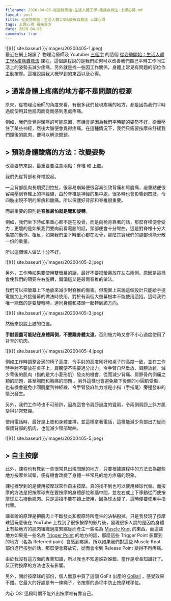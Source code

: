 ```yaml
---
filename: 2020-04-05-從姿勢開始-生活人體工學-痠痛自救法-上課心得.md
layout: post
title: 從姿勢開始：生活人體工學&痠痛自救法 上課心得
tags: 上課心得 肩痛良方
date: 2020-04-05
comments: true
---
```


![]({{ site.baseurl }}/images/20200405-1.jpeg)  
最近在網上報讀了 物理治療師及 Youtuber [三個字](https://www.youtube.com/user/ray123822) 的這個 [從姿勢開始：生活人體工學&痠痛自救法](https://hahow.in/courses/5ce3a183138a45002046859d/main) 課程。這個課程說的是我們如何可以改善我們自己平時工作同生活上的姿勢去減少疼痛，另外就是找一些因工作關係，身體上常見有問題的部位作主動按摩。這裡說說我大概學到的東西以及心得。

## > 通常身體上疼痛的地方都不是問題的根源

原來，從物理治療師的角度來看，有很多我們發現疼痛的地方，都是因為我們平時過度使用其他肌肉而從而感到患處疼痛。

例如，我們會覺得頭痛的可能原因，有機會是因為我們平時頸的姿勢不好，從而壓住了某些神經，然後大腦便會覺得疼痛。在這種情況下，我們只需要按摩來舒緩我們頸後的肌肉，便可以解決問題。

## > 預防身體酸痛的方法：改變姿勢

改善姿勢來說，最重要要注意兩點：脊椎 和 上肢。

我們先從背部和脊椎說起。

一旦背部肌肉長期受到拉扯，很容易崩緊便很容易引致背痛和肩膀痛，嚴重點便很容易壓到脊椎上的神經線，由於脊椎是神經的集中處，很多時也會影響到四肢，令四肢出現不明的麻痹和酸痛。所以保護好背部和脊椎很重要。

而最重要的原則是**脊椎最怕就是彎和旋轉**。

例如，我們坐下時如果重心都不是在股骨，而是向椅背靠著的話，那麼脊椎便會受力；更壞的是如果我們要向前看電腦的話，頸部便會十分彎曲，這是對脊椎十分大傷害的動作。相反，如果我們坐下時重心都在股骨，那麼其實我們的腿部也能分散一份的重量。

所以這個懶人做法十分不好。

![]({{ site.baseurl }}/images/20200405-2.jpeg)

另外，工作時如果要使用雙螢幕的話，最好不要把螢幕放在左右兩側。原因是這樣會使我們的頸要左右旋轉，偏偏這又是最傷脊椎的做法。

我們可以把螢幕上下地放來減少對脊椎的傷害。但現實上來說這個設計只能給手提電腦加上外接螢幕的做法時使用，對於有兩個大螢幕根本不能使用這招。這時我們唯一能做的是要旋轉時，連同身體和膝頭一起轉到該方向。

![]({{ site.baseurl }}/images/20200405-3.jpeg)

然後來說說上肢的位置。

**手肘要盡可能貼在身體兩側，不要離身體太遠**，否則施力時又會不小心過度使用了背脊的肌肉。

![]({{ site.baseurl }}/images/20200405-4.jpeg)

例如工作時調整合適的椅子高度，令手肘的高度剛好和桌子的高度一致，並在工作時手肘不要放在桌子上，肩膀便不需要過分出力，令手臂自然垂放、肩膀放鬆，減少背後的肌肉（指的是大小菱形肌）發炎的機會，從而減少背痛、肩胛骨內側痛之類的問題，甚至胸悶和胸痛的問題 。另外這樣也會避免腋下後側的小圓肌受傷，也有機會避免小圓肌壓到神經線，令手臂發麻無力或是小指（手指尾）旁邊發麻的情況發生。

另外，我們工作時也不可前趴，因為這會令肩膀過度的聳肩，令兩側肩膀上斜方肌變得非常緊繃。

使用電話時，最好是上肢和身體並排，並這樣拿著電話，這樣能減少背部出力從而保護背部的肌肉，也能減少頸部彎曲。

![]({{ site.baseurl }}/images/20200405-5.jpeg)

## > 自主按摩

此外，課程也有教到一些很常見出現問題的地方，只要根據課程中的方法去為那些地方按摩並試錯，便有機會改變了身體一些常見的地方疼痛的現象。

課程裡學到的是使用按摩球來作自主按摩。真的找不到也可以使用棒球代替。而按摩的方法是把按摩球夾在要按摩的身體部位和牆中間，並左右或上下移動從而使按摩球左右撥動肌肉。只是這招不能在頸上使用，因為球太硬了，這時便要使用手指代替。

講者說的原理是把肌肉上不斷發炎和復原時所產生的沾黏撥掉。只是我發現了按摩球這玩意後在 YouTube 上找到了很多按摩的影片後，發現很多人說的是因為身體上有些地方的肌肉組織過度緊縮從而產生一些名為 [Muscle Knot](https://www.medicalnewstoday.com/articles/321224) 的東西。而這些地方如果是一些名為 [Trigger Point](http://www.triggerpoints.net) 的地方的話，那麼這些 Trigger Point 影響到的地方（名為 Referred pain）會感到疼痛。所以如果我們對這些 Muscle Knot 部份進行按壓的話，那麼便會釋放它，從而會令到 Release Point 變得不再疼痛。

由於我沒有這方面的專業知識，所以我也不知道誰對誰錯。當作是增長知識好了。反正對按摩的方法也沒有影響。

另外，關於按摩球的部份，個人無意中買了這個 GoFit 出產的 [GoBall](https://www.amazon.com/GoFit-Post-Workout-Recovery-Therapy-Massage/dp/B00IKFGNU8) ，感覺效果不錯。它最大的好處是有一條繩子，令按摩的過程中防止按摩球移位。

內心 OS: 這段時期不能外出按摩唯有靠自己。